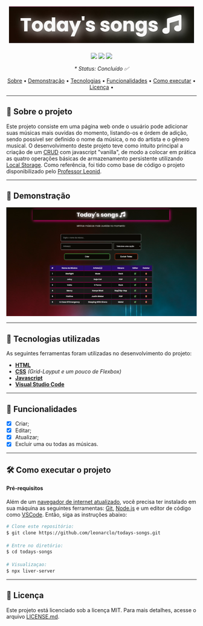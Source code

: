 <h1 align="center">
  <img src="/img/.github/todays-songs-logo.png" alt="Today's Songs Logo">
</h1>

<p align="center">
  <img src="https://img.shields.io/github/repo-size/leonarclo/todays-songs">
  <img src="https://img.shields.io/github/last-commit/leonarclo/todays-songs">
  <img src="https://img.shields.io/github/license/leonarclo/todays-songs">
</p>

_<p align="center">* Status: Concluído ✅</p>_

<p align="center">
 <a href="#sobre-o-projeto">Sobre</a> •
 <a href="#demonstração">Demonstração</a> • 
 <a href="#tecnologias-utilizadas">Tecnologias</a> • 
 <a href="#funcionalidades">Funcionalidades</a> • 
 <a href="#como-executar-o-projeto">Como executar</a> • 
 <a href="#licença">Licença</a> • 
</p>

---

## 📑 Sobre o projeto
Este projeto consiste em uma página web onde o usuário pode adicionar suas músicas mais ouvidas do momento, listando-os e órdem de adição, sendo possível ser definido o nome da música, o no do artista e o gênero musical. 
O desenvolvimento deste projeto teve como intuito principal a criação de um [CRUD](https://developer.mozilla.org/pt-BR/docs/Glossary/CRUD) com javascript "vanilla", de modo a colocar em prática as quatro operações básicas de armazenamento persistente utilizando [Local Storage](https://www.w3schools.com/html/html5_webstorage.asp). 
Como referência, foi tido como base de código o projeto disponibilizado pelo [Professor Leonid](https://github.com/fernandoleonid/mini-projetos-js/tree/master/08-crud).

---

## 🎨 Demonstração

<div align="center">
  <img src="/img/.github/todays-songs-demo.png" alt="Demonstração do layout">
</div>

---

## 🚀 Tecnologias utilizadas
As seguintes ferramentas foram utilizadas no desenvolvimento do projeto:
- [**HTML**](https://html.com/)
- [**CSS**](https://www.w3.org/Style/CSS/) _(Grid-Layput e um pouco de Flexbox)_
- [**Javascript**](javascript.com)
- [**Visual Studio Code**](https://code.visualstudio.com/)

---

## 📌 Funcionalidades
- [x] Criar;
- [x] Editar;
- [x] Atualizar;
- [x] Excluir uma ou todas as músicas.

--- 

## 🛠️ Como executar o projeto

#### Pré-requisitos

Além de um <u>navegador de internet atualizado</u>, você precisa ter instalado em sua máquina as seguintes ferramentas: [Git](https://git-scm.com), [Node.js](https://nodejs.org/en/) e um editor de código como [VSCode](https://code.visualstudio.com/). Então, siga as instruções abaixo:
``` bash
# Clone este repositório:
$ git clone https://github.com/leonarclo/todays-songs.git

# Entre no diretório:
$ cd todays-songs

# Visualizaçao:
$ npx liver-server

```
---

## 📝 Licença
Este projeto está licenciado sob a licença MIT. Para mais detalhes, acesse o arquivo [LICENSE.md](https://github.com/leonarclo/todays-songs/blob/main/LICENSE).
